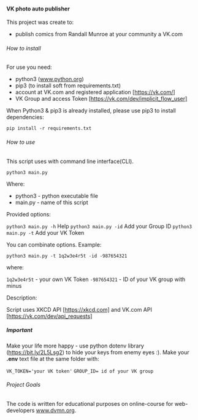 #### VK photo auto publisher

This project was create to:
 - publish comics from Randall Munroe at your community a VK.com 
 

###### How to install

For use you need:
- python3 (www.python.org)
- pip3 (to install soft from requirements.txt)
- account at VK.com and registered application [https://vk.com/]
- VK Group and access Token  [https://vk.com/dev/implicit_flow_user]

When Python3 & pip3 is already installed, please use pip3 to install dependencies:

`pip install -r requirements.txt`

###### How to use

This script uses with command line interface(CLI).

`python3 main.py`

Where:
- python3 - python executable file
- main.py - name of this script

Provided options:

`python3 main.py -h` Help
`python3 main.py -id` Add your Group ID
`python3 main.py -t` Add your VK Token

You can combinate options. Example:

`python3 main.py -t 1q2w3e4r5t -id -987654321`

where: 

`1q2w3e4r5t` - your own VK Token
`-987654321` - ID of your VK group with minus

Description:

Script uses XKCD API [https://xkcd.com] and VK.com API [https://vk.com/dev/api_requests] 


##### Important
Make your life more happy - use python dotenv library (https://bit.ly/2L5Lsg2) to hide your keys from enemy eyes :). 
Make your **.env** text file at the same folder with:

`VK_TOKEN='your VK token'`
`GROUP_ID= id of your VK group`

###### Project Goals

The code is written for educational purposes on online-course for web-developers www.dvmn.org.
